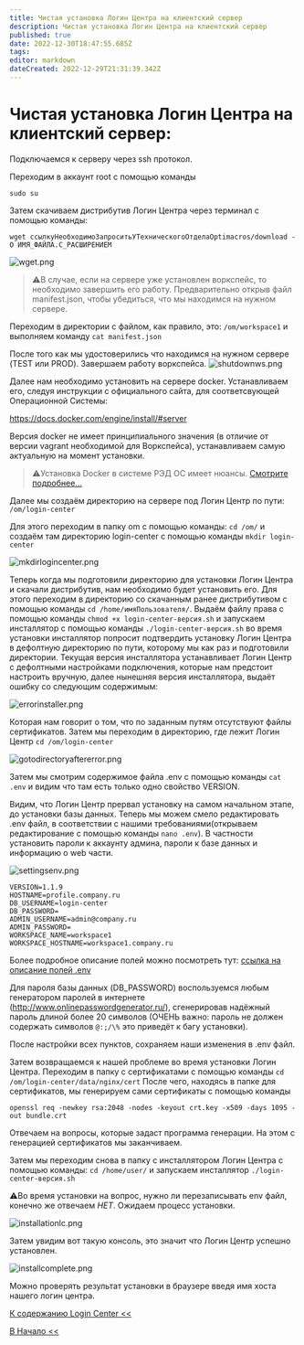 ```yaml
---
title: Чистая установка Логин Центра на клиентский сервер
description: Чистая установка Логин Центра на клиентский сервер
published: true
date: 2022-12-30T18:47:55.685Z
tags: 
editor: markdown
dateCreated: 2022-12-29T21:31:39.342Z
---
```


# Чистая установка Логин Центра на клиентский сервер:

Подключаемся к серверу через ssh протокол.

Переходим в аккаунт root с помощью команды 
```
sudo su
```

Затем скачиваем дистрибутив Логин Центра через терминал с помощью команды: 

`wget ссылкуНеобходимоЗапроситьУТехническогоОтделаOptimacros/download -O ИМЯ_ФАЙЛА.С_РАСШИРЕНИЕМ`

![wget.png](/login-center/wget.png)

>:warning:В случае, если на сервере уже установлен воркспейс,
то необходимо завершить его работу. Предварительно открыв файл 
manifest.json, чтобы убедиться, что мы находимся на нужном сервере. 

Переходим в директории с файлом, как правило, это:
`/om/workspace1` и выполняем команду `cat manifest.json`

После того как мы удостоверились что находимся на нужном сервере (TEST или PROD). Завершаем работу воркспейса.
![shutdownws.png](/login-center/shutdownws.png)

Далее нам необходимо установить на сервере docker.
Устанавливаем его, следуя инструкции c официального сайта,
для соответсвующей Операционной Системы:

https://docs.docker.com/engine/install/#server

Версия docker не имеет принципиального значения (в отличие от версии vagrant необходимой для Воркспейса), устанавливаем 
самую актуальную на момент установки.

>:warning:Установка Docker в системе РЭД ОС имеет нюансы.
[Смотрите подробнее... ](softInstallLc.md) 

Далее мы создаём директорию на сервере под Логин Центр по пути: `/om/login-center`

Для этого переходим в папку om с помощью команды: `cd /om/` и создаём там директорию login-center с помощью команды
`mkdir login-center`

![mkdirlogincenter.png](/login-center/mkdirlogincenter.png)

Теперь когда мы подготовили директорию для установки Логин Центра и скачали дистрибутив, нам необходимо будет установить его. Для этого переходим в директорию со скачанным ранее дистрибутивом с помощью команды `cd /home/имяПользователя/`. 
Выдаём файлу права с помощью команды `chmod +x login-center-версия.sh` и запускаем инсталлятор с помощью команды 
 `./login-center-версия.sh` во время установки инсталлятор попросит подтвердить установку Логин Центра в дефолтную 
 директорию по пути, которому мы как раз и подготовили директории. Текущая версия инсталлятора устанавливает Логин Центр с
  дефолтными настройками подключения, которые нам предстоит настроить вручную, далее нынешняя версия инсталлятора, выдаёт 
  ошибку со следующим содержимым:
 
![errorinstaller.png](/login-center/errorinstaller.png)

Которая нам говорит о том, что по заданным путям отсутствуют файлы сертификатов. Затем мы переходим в директорию, где 
лежит Логин Центр `cd /om/login-center`

![gotodirectoryaftererror.png](/login-center/gotodirectoryaftererror.png)

Затем мы смотрим содержимое файла .env с помощью команды `cat .env` и видим что там есть только одно свойство VERSION.

Видим, что Логин Центр прервал установку на самом начальном этапе, до установки базы данных. Теперь мы можем смело 
редактировать .env файл, в соответствии с нашими требованиями(открываем редактирование с помощью команды `nano .env`). В частности установить пароли к аккаунту админа, пароли к базе 
данных и информацию о web части. 

![settingsenv.png](/login-center/settingsenv.png)

```
VERSION=1.1.9
HOSTNAME=profile.company.ru
DB_USERNAME=login-center
DB_PASSWORD=
ADMIN_USERNAME=admin@company.ru
ADMIN_PASSWORD=
WORKSPACE_NAME=workspace1
WORKSPACE_HOSTNAME=workspace1.company.ru
```

Более подробное описание полей можно посмотреть тут:
<a href="https://github.com/optimacros/distribution_documentation/blob/main/envDescription.md" target="_blank">ссылка на описание полей .env</a>

Для пароля базы данных (DB_PASSWORD) воспользуемся любым генератором паролей в интернете (http://www.onlinepasswordgenerator.ru/), сгенерировав надёжный пароль длиной более 
20 символов (ОЧЕНЬ важно: пароль не должен содержать символов `@:;/\%` это приведёт к багу установки). 

После настройки всех пунктов, сохраняем наши изменения в 
.env файл.

Затем возвращаемся к нашей проблеме во время установки Логин Центра. Переходим в папку с сертификатами с помощью команды
`cd /om/login-center/data/nginx/cert` После чего, находясь в папке для сертификатов, мы генерируем сами сертификаты 
с помощью команды 

`openssl req -newkey rsa:2048 -nodes -keyout crt.key -x509 -days 1095 -out bundle.crt`

Отвечаем на вопросы, которые задаст программа генерации. На этом с генерацией сертификатов мы заканчиваем.

Затем мы переходим снова в папку с инсталлятором Логин Центра с помощью команды: `cd /home/user/` и запускаем инсталлятор 
`./login-center-версия.sh` 

:warning:Во время установки на вопрос, нужно ли перезаписывать env файл, конечно же отвечаем _НЕТ_. Ожидаем процесс установки.

![installationlc.png](/login-center/installationlc.png)

Затем увидим вот такую консоль, это значит что Логин Центр успешно установлен.

![installcomplete.png](/login-center/installcomplete.png)

Можно проверять результат установки в браузере введя имя хоста нашего логин центра.

[К содержанию Login Center <<](/ru/login-center)

[В Начало <<](/ru/home)
